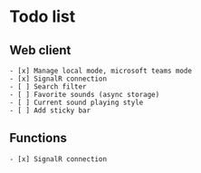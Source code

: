 # Todo list

## Web client

    - [x] Manage local mode, microsoft teams mode
    - [x] SignalR connection
    - [ ] Search filter
    - [ ] Favorite sounds (async storage)
    - [ ] Current sound playing style
    - [ ] Add sticky bar

## Functions

    - [x] SignalR connection
